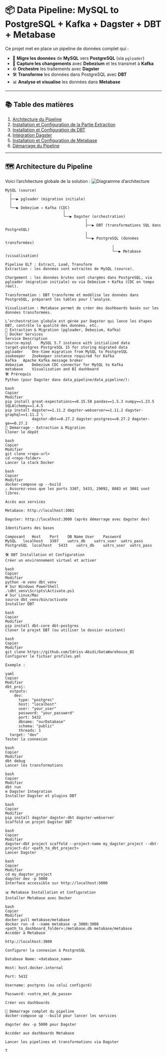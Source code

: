 # 📦 Data Pipeline: MySQL to PostgreSQL + Kafka + Dagster + DBT + Metabase

Ce projet met en place un pipeline de données complet qui :

- 🔄 **Migre les données** de **MySQL** vers **PostgreSQL** (via `pgloader`)  
- 🔁 **Capture les changements** avec **Debezium** et les transmet à **Kafka**  
- ⚙️ **Orchestre** les traitements avec **Dagster**  
- 🛠️ **Transforme** les données dans PostgreSQL avec **DBT**  
- 📊 **Analyse et visualise** les données dans **Metabase**

---

## 📚 Table des matières

1. [Architecture du Pipeline](#-architecture-overview)  
2. [Installation et Configuration de la Partie Extraction](#-extraction-migration)  
3. [Installation et Configuration de DBT](#-dbt-installation-et-configuration)  
4. [Intégration Dagster](#-dagster-integration)  
5. [Installation et Configuration de Metabase](#-metabase-installation-et-configuration)  
6. [Démarrage du Pipeline](#-demarrage-du-pipeline)  

---

## 🗺️ Architecture du Pipeline

Voici l’architecture globale de la solution :
![Diagramme d’architecture](pipeline_de_données.png)


```text
MySQL (source) 
  │
  ├──▶ pgloader (migration initiale)
  │
  └──▶ Debezium → Kafka (CDC)
                          │
                          └──▶ Dagster (orchestration)
                                    │
                                    ├──▶ DBT (transformations SQL dans PostgreSQL)
                                    │
                                    └──▶ PostgreSQL (données transformées)
                                                │
                                                └──▶ Metabase (visualisation)

Pipeline ELT : Extract, Load, Transform
Extraction : les données sont extraites de MySQL (source).

Chargement : les données brutes sont chargées dans PostgreSQL, via pgloader (migration initiale) ou via Debezium + Kafka (CDC en temps réel).

Transformation : DBT transforme et modélise les données dans PostgreSQL, préparant les tables pour l’analyse.

Visualisation : Metabase permet de créer des dashboards basés sur les données transformées.

L’orchestration globale est gérée par Dagster qui lance les étapes DBT, contrôle la qualité des données, etc.
🔧 Extraction & Migration (pgloader, Debezium, Kafka)
🐳 Docker Services
Service	Description
source-mysql	MySQL 5.7 instance with initialized data
target-postgres	PostgreSQL 15 for storing migrated data
pgloader	One-time migration from MySQL to PostgreSQL
zookeeper	Zookeeper instance required for Kafka
kafka	Apache Kafka message broker
debezium	Debezium CDC connector for MySQL to Kafka
metabase	Visualization and BI dashboard
🛠️ Prérequis
Python (pour Dagster dans data_pipeline/data_pipeline/):

bash
Copier
Modifier
pip install great-expectations==0.15.50 pandas==1.5.3 numpy==1.23.5 SQLAlchemy==1.4.5
pip install dagster==1.11.2 dagster-webserver==1.11.2 dagster-graphql==1.11.2 \
            dagster-dbt==0.27.2 dagster-postgres==0.27.2 dagster-ge==0.27.2
🚀 Démarrage - Extraction & Migration
Cloner le dépôt

bash
Copier
Modifier
git clone <repo-url>
cd <repo-folder>
Lancer la stack Docker

bash
Copier
Modifier
docker-compose up --build
⚠️ Assurez-vous que les ports 3307, 5433, 29092, 8083 et 3001 sont libres.

Accès aux services

Metabase: http://localhost:3001

Dagster: http://localhost:3000 (après démarrage avec dagster dev)

Identifiants des bases

Composant	Host	Port	DB Name	User	Password
MySQL	localhost	3307	uatrs_db	uatrs_user	uatrs_pass
PostgreSQL	localhost	5433	uatrs_db	uatrs_user	uatrs_pass

🛠️ DBT Installation et Configuration
Créer un environnement virtuel et activer

bash
Copier
Modifier
python -m venv dbt_venv
# Sur Windows PowerShell
.\dbt_venv\Scripts\Activate.ps1
# Sur Linux/Mac
source dbt_venv/bin/activate
Installer DBT

bash
Copier
Modifier
pip install dbt-core dbt-postgres
Cloner le projet DBT (ou utiliser le dossier existant)

bash
Copier
Modifier
git clone https://github.com/Idriss-Abidi/DataWarehouse_BI
Configurer le fichier profiles.yml

Exemple :

yaml
Copier
Modifier
dbt_proj:
  outputs:
    dev:
      type: "postgres"
      host: "localhost"
      user: "your_user"
      password: "your_password"
      port: 5432
      dbname: "ourDatabase"
      schema: "public"
      threads: 1
  target: "dev"
Tester la connexion

bash
Copier
Modifier
dbt debug
Lancer les transformations

bash
Copier
Modifier
dbt run
⚙️ Dagster Integration
Installer Dagster et plugins DBT

bash
Copier
Modifier
pip install dagster dagster-dbt dagster-webserver
Scaffold un projet Dagster DBT

bash
Copier
Modifier
dagster-dbt project scaffold --project-name my_dagster_project --dbt-project-dir <path_to_dbt_project>
Lancer Dagster

bash
Copier
Modifier
cd my_dagster_project
dagster dev -p 5000
Interface accessible sur http://localhost:5000

📊 Metabase Installation et Configuration
Installer Metabase avec Docker

bash
Copier
Modifier
docker pull metabase/metabase
docker run -d --name metabase -p 3000:3000 <path_to_dashboard_folder>:/metabase.db metabase/metabase
Accéder à Metabase

http://localhost:3000

Configurer la connexion à PostgreSQL

Database Name: <database_name>

Host: host.docker.internal

Port: 5432

Username: postgres (ou celui configuré)

Password: <votre_mot_de_passe>

Créer vos dashboards

🏁 Démarrage complet du pipeline
docker-compose up --build pour lancer les services

dagster dev -p 5000 pour Dagster

Accéder aux dashboards Metabase

Lancer les pipelines et transformations via Dagster

T


